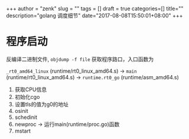 +++
author = "zenk"
slug = ""
tags = []
draft = true
categories=[]
title=""
description="golang 调度细节"
date="2017-08-08T15:50:01+08:00"
+++

# 程序启动

反编译二进制文件, `objdump -f file` 获取程序路口，入口函数为

 `_rt0_amd64_linux` (runtime/rt0_linux_amd64.s) -> `main` (runtime/rt0_linux_amd64.s) -> `runtime.rt0_go` (runtime/asm_amd64.s)



1. 获取CPU信息
2. 初始化cgo
3. 设置tls的值为g0的地址
4. osinit
5. schedinit
6. newproc -> 运行main(runtime/proc.go)函数
7. mstart